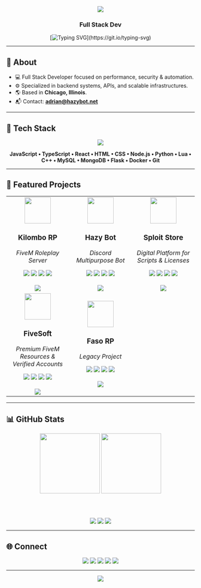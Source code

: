 <div align="center">

<img src="https://capsule-render.vercel.app/api?type=waving&color=0:0f172a,100:1e3a8a&height=200&section=header&text=Adrian%20⚡&fontSize=45&fontColor=ffffff&animation=fadeIn" />

### Full Stack Dev

[![Typing SVG](https://readme-typing-svg.demolab.com?font=Fira+Code&pause=1500&color=38bdf8&center=true&vCenter=true&width=500&lines=Building+modern+solutions.;Crafting+efficient+systems.;Always+improving.)](https://git.io/typing-svg)

</div>

---

## 🧠 About

- 💻 Full Stack Developer focused on performance, security & automation.  
- ⚙️ Specialized in backend systems, APIs, and scalable infrastructures.  
- 🌎 Based in **Chicago, Illinois**.  
- 📬 Contact: **adrian@hazybot.net**

---

## 🧩 Tech Stack

<div align="center">

<img src="https://skillicons.dev/icons?i=js,ts,react,html,css,nodejs,python,lua,cpp,mysql,mongodb,flask,docker,git&theme=dark&perline=7" />

<br>

**JavaScript • TypeScript • React • HTML • CSS • Node.js • Python • Lua • C++ • MySQL • MongoDB • Flask • Docker • Git**

</div>

---

## 🚀 Featured Projects

<div align="center">

<!-- Project Grid -->
<table style="width:100%; border:none;">
<tr>

<!-- Kilombo RP -->
<td align="center" width="33%">
  <img src="https://img.icons8.com/fluency/96/controller.png" width="70" />
  <h3>Kilombo RP</h3>
  <p><i>FiveM Roleplay Server</i></p>
  <img src="https://img.shields.io/badge/FiveM-F40552?style=for-the-badge&logo=fivem&logoColor=white"/>
  <img src="https://img.shields.io/badge/Lua-2C2D72?style=for-the-badge&logo=lua&logoColor=white"/>
  <img src="https://img.shields.io/badge/ESX-00D9FF?style=for-the-badge"/>
  <img src="https://img.shields.io/badge/MySQL-4479A1?style=for-the-badge&logo=mysql&logoColor=white"/><br><br>
  <a href="https://kilomborp.net">
    <img src="https://img.shields.io/badge/VISIT-kilomborp.net-1e3a8a?style=for-the-badge&logo=google-chrome&logoColor=white"/>
  </a>
</td>

<!-- Hazy Bot -->
<td align="center" width="33%">
  <img src="https://img.icons8.com/fluency/96/bot.png" width="70" />
  <h3>Hazy Bot</h3>
  <p><i>Discord Multipurpose Bot</i></p>
  <img src="https://img.shields.io/badge/Discord.js-5865F2?style=for-the-badge&logo=discord&logoColor=white"/>
  <img src="https://img.shields.io/badge/Node.js-339933?style=for-the-badge&logo=node.js&logoColor=white"/>
  <img src="https://img.shields.io/badge/MongoDB-47A248?style=for-the-badge&logo=mongodb&logoColor=white"/>
  <img src="https://img.shields.io/badge/JavaScript-F7DF1E?style=for-the-badge&logo=javascript&logoColor=black"/><br><br>
  <a href="https://hazybot.net">
    <img src="https://img.shields.io/badge/VISIT-hazybot.net-1e3a8a?style=for-the-badge&logo=google-chrome&logoColor=white"/>
  </a>
</td>

<!-- Sploit Store -->
<td align="center" width="33%">
  <img src="https://img.icons8.com/fluency/96/security-shield-green.png" width="70" />
  <h3>Sploit Store</h3>
  <p><i>Digital Platform for Scripts & Licenses</i></p>
  <img src="https://img.shields.io/badge/Flask-000000?style=for-the-badge&logo=flask&logoColor=white"/>
  <img src="https://img.shields.io/badge/JavaScript-F7DF1E?style=for-the-badge&logo=javascript&logoColor=black"/>
  <img src="https://img.shields.io/badge/MySQL-4479A1?style=for-the-badge&logo=mysql&logoColor=white"/>
  <img src="https://img.shields.io/badge/CSS3-1572B6?style=for-the-badge&logo=css3&logoColor=white"/><br><br>
  <a href="https://sploit.store">
    <img src="https://img.shields.io/badge/VISIT-sploit.store-1e3a8a?style=for-the-badge&logo=google-chrome&logoColor=white"/>
  </a>
</td>

</tr>
<tr>

<!-- FiveSoft -->
<td align="center" width="33%">
  <img src="https://img.icons8.com/fluency/96/code-file.png" width="70" />
  <h3>FiveSoft</h3>
  <p><i>Premium FiveM Resources & Verified Accounts</i></p>
  <img src="https://img.shields.io/badge/FiveM-F40552?style=for-the-badge&logo=fivem&logoColor=white"/>
  <img src="https://img.shields.io/badge/JavaScript-F7DF1E?style=for-the-badge&logo=javascript&logoColor=black"/>
  <img src="https://img.shields.io/badge/HTML5-E34F26?style=for-the-badge&logo=html5&logoColor=white"/>
  <img src="https://img.shields.io/badge/CSS3-1572B6?style=for-the-badge&logo=css3&logoColor=white"/><br><br>
  <a href="https://fivesoft.cc">
    <img src="https://img.shields.io/badge/VISIT-fivesoft.cc-1e3a8a?style=for-the-badge&logo=google-chrome&logoColor=white"/>
  </a>
</td>

<!-- Faso RP -->
<td align="center" width="33%">
  <img src="https://img.icons8.com/fluency/96/archive.png" width="70" />
  <h3>Faso RP</h3>
  <p><i>Legacy Project</i></p>
  <img src="https://img.shields.io/badge/FiveM-F40552?style=for-the-badge&logo=fivem&logoColor=white"/>
  <img src="https://img.shields.io/badge/Lua-2C2D72?style=for-the-badge&logo=lua&logoColor=white"/>
  <img src="https://img.shields.io/badge/ESX-00D9FF?style=for-the-badge"/>
  <img src="https://img.shields.io/badge/Legacy-FFD700?style=for-the-badge"/><br><br>
  <img src="https://img.shields.io/badge/Status-CLOSED-grey?style=for-the-badge"/>
</td>

</tr>
</table>

</div>

---

## 📊 GitHub Stats

<div align="center">

<img src="https://github-readme-stats.vercel.app/api?username=4drixn&show_icons=true&theme=tokyonight&hide_border=true" height="160" />
<img src="https://github-readme-streak-stats.herokuapp.com/?user=4drixn&theme=tokyonight&hide_border=true" height="160" />

<br><br>

<img src="https://komarev.com/ghpvc/?username=4drixn&color=1e3a8a&style=for-the-badge" />
<img src="https://img.shields.io/github/followers/4drixn?label=Followers&style=for-the-badge&color=1e3a8a"/>
<img src="https://img.shields.io/github/stars/4drixn?label=Stars&style=for-the-badge&color=1e3a8a"/>

</div>

---

## 🌐 Connect

<div align="center">

<a href="mailto:adrian@hazybot.net"><img src="https://img.shields.io/badge/Email-1e3a8a?style=for-the-badge&logo=gmail&logoColor=white"/></a>
<a href="https://hazybot.net"><img src="https://img.shields.io/badge/HazyBot-1e3a8a?style=for-the-badge&logo=discord&logoColor=white"/></a>
<a href="https://kilomborp.net"><img src="https://img.shields.io/badge/KilomboRP-0f172a?style=for-the-badge&logo=fivem&logoColor=white"/></a>
<a href="https://sploit.store"><img src="https://img.shields.io/badge/Sploit%20Store-0f172a?style=for-the-badge&logo=vercel&logoColor=white"/></a>
<a href="https://fivesoft.cc"><img src="https://img.shields.io/badge/FiveSoft-0f172a?style=for-the-badge&logo=codeforces&logoColor=white"/></a>

</div>

---

<div align="center">

<img src="https://capsule-render.vercel.app/api?type=waving&color=0:1e3a8a,100:0f172a&height=120&section=footer" />

</div>
